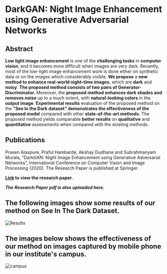 # DarkGAN: Night Image Enhancement using Generative Adversarial Networks

## Abstract 

**Low light image enhancement** is one of the **challenging tasks** in **computer vision**, and
it becomes more difficult when images are very dark. Recently, most of the low-light image
enhancement work is done either on synthetic data or on the images which considerably
visible. **We propose** a **new method to enhance real-world night-time images**, which are
**dark** and **noisy**. **The proposed method consists of two pairs of Generator-Discriminator.**
Moreover, the **proposed method enhances dark shades and removes noise** up to a much
extent, with **natural-looking colors** in the **output image**. **Experimental results** evaluation
of the proposed method on the **”See In the Dark dataset” demonstrates the effectiveness of
the proposed model** compared with other **state-of-the-art methods**. The proposed method
yields comparable **better results** on **qualitative** and **quantitative** assessments when compared
with the existing methods.

## Publications

Prasen Alaspure, Praful Hambarde, Akshay Dudhane and Subrahmanyam
Murala, ”DarkGAN: Night Image Enhancement using Generative Adversarial
Networks”, International Conference on Computer Vision and Image
Processing (2020).
The Research Paper is published at Springer.

**[Link](https://link.springer.com/chapter/10.1007/978-981-16-1086-8_26) to view the research paper.**

***The Research Paper pdf is also uploaded here.***

## The following images show some results of our method on See In The Dark Dataset. 

![Results](Results.png)

## The images below shows the effectiveness of our method on images captured by mobile phone in our institute's campus.

![campus](campus.png)


